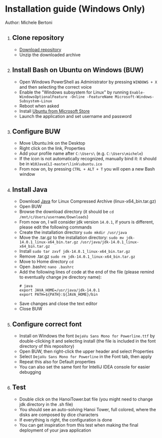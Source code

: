 # Installation guide (Windows Only)
Author: Michele Bertoni

1. ## Clone repository
	* [Download repository](https://github.com/michele-bertoni/W10JavaCLI/archive/master.zip)
	* Unzip the downloaded archive

2. ## Install Bash on Ubuntu on Windows (BUW)
	* Open Windows PowerShell as Administrator by pressing ```WINDOWS + X``` and then selecting the correct voice
	* Enable the "Windows subsystem for Linux" by running ```Enable-WindowsOptionalFeature -Online -FeatureName Microsoft-Windows-Subsystem-Linux```
	* Reboot when asked
	* Install [Ubuntu from Microsoft Store](https://www.microsoft.com/store/p/ubuntu/9nblggh4msv6)
	* Launch the application and set username and password

3. ## Configure BUW
	* Move Ubuntu.lnk on the Desktop
	* Right click on the link, Properties
	* Add your profile name after ```C:\Users\``` (e.g. ```C:\Users\michele```)
	* If the icon is not automatically recognized, manually bind it: it should be in ```W10JavaCLI-master\link\ubuntu.ico```
	* From now on, by pressing ```CTRL + ALT + T``` you will open a new Bash window

4. ## Install Java
	* Download [Java](https://www.oracle.com/java/technologies/javase-jdk14-downloads.html) for Linux Compressed Archive (linux-x64_bin.tar.gz)	
	* Open BUW
	* Browse the download directory (it should be ```cd /mnt/c/Users/username/Downloads```)
	* From now on, I will consider jdk version ```14.0.1```, if yours is different, please edit the following commands
	* Create the installation directory ```sudo mkdir /usr/java```
	* Move the .tar.gz to the installation directory: ```sudo mv jdk-14.0.1_linux-x64_bin.tar.gz /usr/java/jdk-14.0.1_linux-x64_bin.tar.gz```
	* Install ```sudo tar zxvf jdk-14.0.1_linux-x64_bin.tar.gz```
	* Remove .tar.gz ```sudo rm jdk-14.0.1_linux-x64_bin.tar.gz```
	* Move to Home directory ```cd```
	* Open .bashrc ```nano .bashrc```
	* Add the following lines of code at the end of the file (please remind to eventually change jre directory name):
		```
		# java
		export JAVA_HOME=/usr/java/jdk-14.0.1
		export PATH=${PATH}:${JAVA_HOME}/bin
		```
	* Save changes and close the text editor
	* Close BUW

5. ## Configure correct font
	* Install on Windows the font ```DejaVu Sans Mono for Powerline.ttf``` by double-clicking it and selecting install (the file is included in the font directory of this repository)
	* Open BUW, then right-click the upper header and select Properties
	* Select ```DejaVu Sans Mono for Powerline``` in the Font tab, then apply
	* Repeat this also for Default properties
	* You can also set the same font for IntelliJ IDEA console for easier debugging

6. ## Test
	* Double click on the HanoiTower.bat file (you might need to change jdk directory in the .sh file)
	* You should see an auto-solving Hanoi Tower, full colored, where the disks are composed by dice characters
	* If everything is right, the configuration is done
	* You can get inspiration from this test when making the final deployment of your java application
